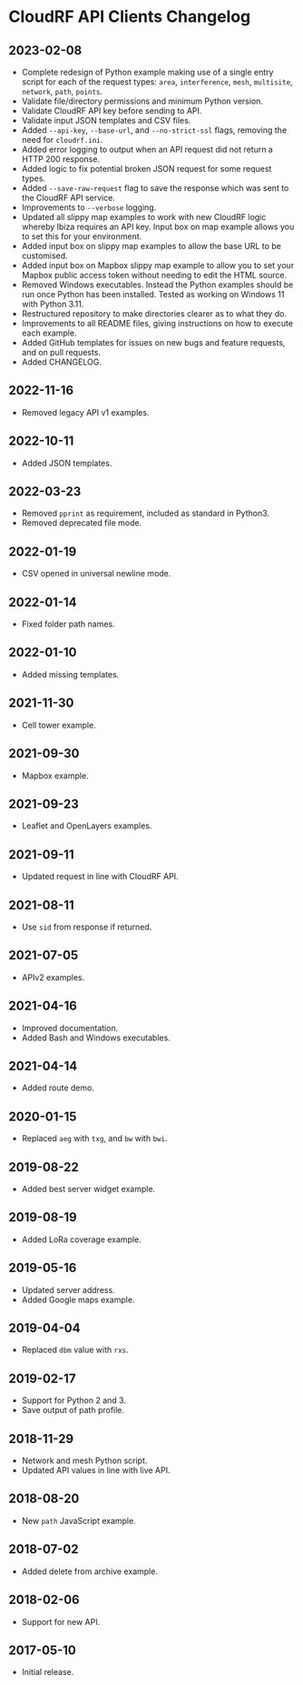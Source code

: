 # CloudRF API Clients Changelog

## 2023-02-08

- Complete redesign of Python example making use of a single entry script for each of the request types: `area`, `interference`, `mesh`, `multisite`, `network`, `path`, `points`.
- Validate file/directory permissions and minimum Python version.
- Validate CloudRF API key before sending to API.
- Validate input JSON templates and CSV files.
- Added `--api-key`, `--base-url`, and `--no-strict-ssl` flags, removing the need for `cloudrf.ini`.
- Added error logging to output when an API request did not return a HTTP 200 response.
- Added logic to fix potential broken JSON request for some request types.
- Added `--save-raw-request` flag to save the response which was sent to the CloudRF API service.
- Improvements to `--verbose` logging.
- Updated all slippy map examples to work with new CloudRF logic whereby Ibiza requires an API key. Input box on map example allows you to set this for your environment.
- Added input box on slippy map examples to allow the base URL to be customised.
- Added input box on Mapbox slippy map example to allow you to set your Mapbox public access token without needing to edit the HTML source.
- Removed Windows executables. Instead the Python examples should be run once Python has been installed. Tested as working on Windows 11 with Python 3.11.
- Restructured repository to make directories clearer as to what they do.
- Improvements to all README files, giving instructions on how to execute each example.
- Added GitHub templates for issues on new bugs and feature requests, and on pull requests.
- Added CHANGELOG.

## 2022-11-16

- Removed legacy API v1 examples.

## 2022-10-11

- Added JSON templates.

## 2022-03-23

- Removed `pprint` as requirement, included as standard in Python3.
- Removed deprecated file mode.

## 2022-01-19

- CSV opened in universal newline mode.

## 2022-01-14

- Fixed folder path names.

## 2022-01-10

- Added missing templates.

## 2021-11-30

- Cell tower example.

## 2021-09-30

- Mapbox example.

## 2021-09-23

- Leaflet and OpenLayers examples.

## 2021-09-11

- Updated request in line with CloudRF API.

## 2021-08-11

- Use `sid` from response if returned.

## 2021-07-05

- APIv2 examples.

## 2021-04-16

- Improved documentation.
- Added Bash and Windows executables.

## 2021-04-14

- Added route demo.

## 2020-01-15

- Replaced `aeg` with `txg`, and `bw` with `bwi`.

## 2019-08-22

- Added best server widget example.

## 2019-08-19

- Added LoRa coverage example.

## 2019-05-16

- Updated server address.
- Added Google maps example.

## 2019-04-04

- Replaced `dbm` value with `rxs`.

## 2019-02-17

- Support for Python 2 and 3.
- Save output of path profile.

## 2018-11-29

- Network and mesh Python script.
- Updated API values in line with live API.

## 2018-08-20

- New `path` JavaScript example.

## 2018-07-02

- Added delete from archive example.

## 2018-02-06

- Support for new API.

## 2017-05-10

- Initial release.